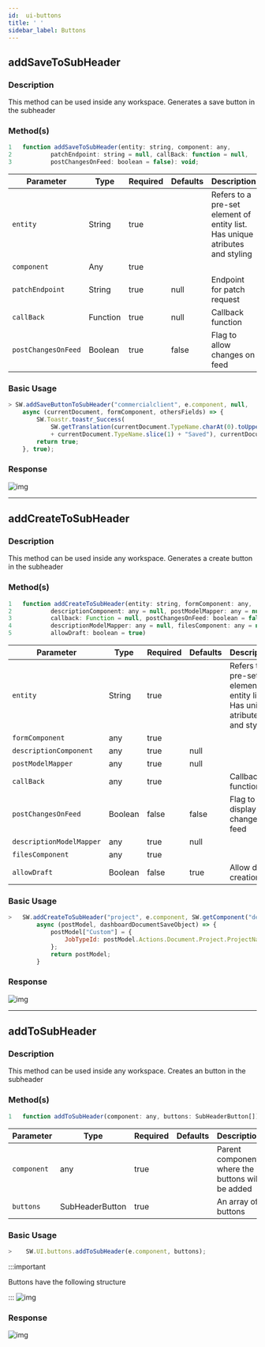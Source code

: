 ```yaml
---
id:  ui-buttons
title: ' '
sidebar_label: Buttons
---
```


## addSaveToSubHeader

### Description

This method can be used inside any workspace. Generates a save button in the subheader

### Method(s)

```javascript
1   function addSaveToSubHeader(entity: string, component: any, 
2           patchEndpoint: string = null, callBack: function = null, 
3           postChangesOnFeed: boolean = false): void;
```
<table className="custom-table">
    <thead>
        <tr>
            <th>Parameter</th>
            <th>Type</th>
            <th>Required</th>
            <th>Defaults</th>
            <th>Description</th>
        </tr>
    </thead>
    <tbody>
        <tr className="selected">
            <td><code>entity</code></td>
            <td>String</td>
            <td>true</td>
            <td></td>
            <td>Refers to a pre-set element of entity list. Has unique atributes and styling</td>
        </tr>
        <tr className="selected">
            <td><code>component</code></td>
            <td>Any</td>
            <td>true</td>
            <td></td>
            <td></td>
        </tr>
        <tr className="selected">
            <td><code>patchEndpoint</code></td>
            <td>String</td>
            <td>true</td>
            <td>null</td>
            <td>Endpoint for patch request</td>
        </tr>
        <tr className="selected">
            <td><code>callBack</code></td>
            <td>Function</td>
            <td>true</td>
            <td>null</td>
            <td>Callback function</td>
        </tr>
        <tr className="selected">
            <td><code>postChangesOnFeed</code></td>
            <td>Boolean</td>
            <td>true</td>
            <td>false</td>
            <td>Flag to allow changes on feed</td>
        </tr>
    </tbody>
</table>

### Basic Usage

```javascript
> SW.addSaveButtonToSubHeader("commercialclient", e.component, null, 
    async (currentDocument, formComponent, othersFields) => {
        SW.Toastr.toastr_Success(
            SW.getTranslation(currentDocument.TypeName.charAt(0).toUpperCase() 
            + currentDocument.TypeName.slice(1) + "Saved"), currentDocument.TypeName);
        return true;
    }, true);

```
### Response

![img](/img/responses/addSaveButtonToSubHeader_response.png)

---

## addCreateToSubHeader

### Description

This method can be used inside any workspace. Generates a create button in the subheader

### Method(s)

```javascript
1   function addCreateToSubHeader(entity: string, formComponent: any, 
2           descriptionComponent: any = null, postModelMapper: any = null, 
3           callback: Function = null, postChangesOnFeed: boolean = false, 
4           descriptionModelMapper: any = null, filesComponent: any = null, 
5           allowDraft: boolean = true)
```
<table className="custom-table">
    <thead>
        <tr>
            <th>Parameter</th>
            <th>Type</th>
            <th>Required</th>
            <th>Defaults</th>
            <th>Description</th>
        </tr>
    </thead>
    <tbody>
       <tr className="selected">
            <td><code>entity</code></td>
            <td>String</td>
            <td>true</td>
            <td></td>
            <td>Refers to a pre-set element of entity list. Has unique atributes and styling</td>
        </tr>
        <tr className="selected">
            <td><code>formComponent</code></td>
            <td>any</td>
            <td>true</td>
            <td></td>
            <td></td>
        </tr>
        <tr className="selected">
            <td><code>descriptionComponent</code></td>
            <td>any</td>
            <td>true</td>
            <td>null</td>
            <td></td>
        </tr>
        <tr className="selected">
            <td><code>postModelMapper</code></td>
            <td>any</td>
            <td>true</td>
            <td>null</td>
            <td></td>
        </tr>
        <tr className="selected">
            <td><code>callBack</code></td>
            <td>any</td>
            <td>true</td>
            <td></td>
            <td>Callback function</td>
        </tr>
        <tr className="selected">
            <td><code>postChangesOnFeed</code></td>
            <td>Boolean</td>
            <td>false</td>
            <td>false</td>
            <td>Flag to display changes on feed</td>
        </tr>
        <tr className="selected">
            <td><code>descriptionModelMapper</code></td>
            <td>any</td>
            <td>true</td>
            <td>null</td>
            <td></td>
        </tr>
        <tr className="selected">
            <td><code>filesComponent</code></td>
            <td>any</td>
            <td>true</td>
            <td></td>
            <td></td>
        </tr>
        <tr className="selected">
            <td><code>allowDraft</code></td>
            <td>Boolean</td>
            <td>false</td>
            <td>true</td>
            <td>Allow draft creation</td>
        </tr>
    </tbody>
</table>

### Basic Usage

```javascript
>   SW.addCreateToSubHeader("project", e.component, SW.getComponent("description"), 
        async (postModel, dashboardDocumentSaveObject) => {
            postModel["Custom"] = {
                JobTypeId: postModel.Actions.Document.Project.ProjectNatureId
            };
            return postModel;
        }
```
### Response

![img](/img/responses/addCreateButtonToSubHeader_response.png)

---

## addToSubHeader

### Description

This method can be used inside any workspace. Creates an button in the subheader

### Method(s)

```javascript
1   function addToSubHeader(component: any, buttons: SubHeaderButton[])
```
<table className="custom-table">
    <thead>
        <tr>
            <th>Parameter</th>
            <th>Type</th>
            <th>Required</th>
            <th>Defaults</th>
            <th>Description</th>
        </tr>
    </thead>
    <tbody>
        <tr className="selected">
            <td><code>component</code></td>
            <td>any</td>
            <td>true</td>
            <td></td>
            <td>Parent component where the buttons will be added</td>
        </tr>
        <tr className="selected">
            <td><code>buttons</code></td>
            <td>SubHeaderButton</td>
            <td>true</td>
            <td></td>
            <td>An array of buttons</td>
        </tr>
    </tbody>
</table>

### Basic Usage

```javascript
>    SW.UI.buttons.addToSubHeader(e.component, buttons);
```
:::important

Buttons have the following structure

:::
![img](/img/responses/addButtonsStructure.png)

### Response

![img](/img/responses/addToSubHeaderButtons_response.png)
